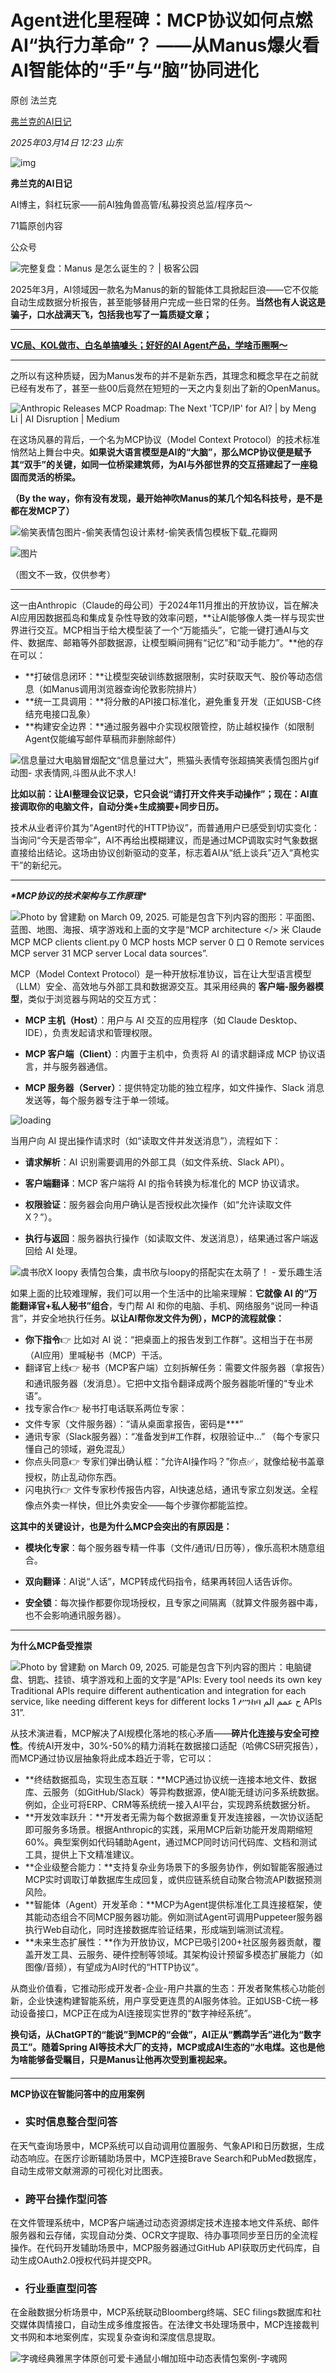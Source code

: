 # Agent进化里程碑：MCP协议如何点燃AI“执行力革命”？ ——从Manus爆火看AI智能体的“手”与“脑”协同进化

原创 法兰克 

[弗兰克的AI日记](javascript:void(0);)

 *2025年03月14日 12:23* *山东*



![img](./Agent%E8%BF%9B%E5%8C%96%E9%87%8C%E7%A8%8B%E7%A2%91%EF%BC%9AMCP%E5%8D%8F%E8%AE%AE%E5%A6%82%E4%BD%95%E7%82%B9%E7%87%83AI%E2%80%9C%E6%89%A7%E8%A1%8C%E5%8A%9B%E9%9D%A9%E5%91%BD%E2%80%9D%EF%BC%9F%20%E2%80%94%E2%80%94%E4%BB%8EManus%E7%88%86%E7%81%AB%E7%9C%8BAI%E6%99%BA%E8%83%BD%E4%BD%93%E7%9A%84%E2%80%9C%E6%89%8B%E2%80%9D%E4%B8%8E%E2%80%9C%E8%84%91%E2%80%9D%E5%8D%8F%E5%90%8C%E8%BF%9B%E5%8C%96.assets/300-20250503221703568.png)

**弗兰克的AI日记**

AI博主，斜杠玩家——前AI独角兽高管/私募投资总监/程序员～

71篇原创内容



公众号



![完整复盘：Manus 是怎么诞生的？ | 极客公园](./Agent%E8%BF%9B%E5%8C%96%E9%87%8C%E7%A8%8B%E7%A2%91%EF%BC%9AMCP%E5%8D%8F%E8%AE%AE%E5%A6%82%E4%BD%95%E7%82%B9%E7%87%83AI%E2%80%9C%E6%89%A7%E8%A1%8C%E5%8A%9B%E9%9D%A9%E5%91%BD%E2%80%9D%EF%BC%9F%20%E2%80%94%E2%80%94%E4%BB%8EManus%E7%88%86%E7%81%AB%E7%9C%8BAI%E6%99%BA%E8%83%BD%E4%BD%93%E7%9A%84%E2%80%9C%E6%89%8B%E2%80%9D%E4%B8%8E%E2%80%9C%E8%84%91%E2%80%9D%E5%8D%8F%E5%90%8C%E8%BF%9B%E5%8C%96.assets/640-20250503221703524)


2025年3月，AI领域因一款名为Manus的新的智能体工具掀起巨浪——它不仅能自动生成数据分析报告，甚至能够替用户完成一些日常的任务。**当然也有人说这是骗子，口水战满天飞，包括我也写了一篇质疑文章；**



------



[**VC局、KOL做市、白名单搞噱头；好好的AI Agent产品，学啥币圈啊～**](https://mp.weixin.qq.com/s?__biz=MzA4MTA3MDQ2MA==&mid=2650743959&idx=1&sn=920b4d13dbd4df3cc50c04e471a6e260&scene=21#wechat_redirect)



------



之所以有这种质疑，因为Manus发布的并不是新东西，其理念和概念早在之前就已经有发布了，甚至一些00后竟然在短短的一天之内复刻出了新的OpenManus。

![Anthropic Releases MCP Roadmap: The Next 'TCP/IP' for AI? | by Meng Li | AI  Disruption | Medium](https://mmbiz.qpic.cn/sz_mmbiz_jpg/zvStibNiazLDJ7OyM95L0NpjiagVj2TKwROMXUn8hYgAubNR5F5soLtmlbNQ6VsRVbC49LxrSHrYpgEpZL79hicQiaA/640?wx_fmt=jpeg&from=appmsg&tp=webp&wxfrom=5&wx_lazy=1)

在这场风暴的背后，一个名为MCP协议（Model Context Protocol）的技术标准悄然站上舞台中央。**如果说大语言模型是AI的“大脑”，那么MCP协议便是赋予其“双手”的关键，如同一位桥梁建筑师，为AI与外部世界的交互搭建起了一座稳固而灵活的桥梁。**

**（By the way，你有没有发现，最开始神吹Manus的某几个知名科技号，是不是都在发MCP了）**

![偷笑表情包图片-偷笑表情包设计素材-偷笑表情包模板下载_花瓣网](./Agent%E8%BF%9B%E5%8C%96%E9%87%8C%E7%A8%8B%E7%A2%91%EF%BC%9AMCP%E5%8D%8F%E8%AE%AE%E5%A6%82%E4%BD%95%E7%82%B9%E7%87%83AI%E2%80%9C%E6%89%A7%E8%A1%8C%E5%8A%9B%E9%9D%A9%E5%91%BD%E2%80%9D%EF%BC%9F%20%E2%80%94%E2%80%94%E4%BB%8EManus%E7%88%86%E7%81%AB%E7%9C%8BAI%E6%99%BA%E8%83%BD%E4%BD%93%E7%9A%84%E2%80%9C%E6%89%8B%E2%80%9D%E4%B8%8E%E2%80%9C%E8%84%91%E2%80%9D%E5%8D%8F%E5%90%8C%E8%BF%9B%E5%8C%96.assets/640-20250503221703622)



![图片](./Agent%E8%BF%9B%E5%8C%96%E9%87%8C%E7%A8%8B%E7%A2%91%EF%BC%9AMCP%E5%8D%8F%E8%AE%AE%E5%A6%82%E4%BD%95%E7%82%B9%E7%87%83AI%E2%80%9C%E6%89%A7%E8%A1%8C%E5%8A%9B%E9%9D%A9%E5%91%BD%E2%80%9D%EF%BC%9F%20%E2%80%94%E2%80%94%E4%BB%8EManus%E7%88%86%E7%81%AB%E7%9C%8BAI%E6%99%BA%E8%83%BD%E4%BD%93%E7%9A%84%E2%80%9C%E6%89%8B%E2%80%9D%E4%B8%8E%E2%80%9C%E8%84%91%E2%80%9D%E5%8D%8F%E5%90%8C%E8%BF%9B%E5%8C%96.assets/640-20250503221703671)

（图文不一致，仅供参考）

------



这一由Anthropic（Claude的母公司）于2024年11月推出的开放协议，旨在解决AI应用因数据孤岛和集成复杂性导致的效率问题，**让AI能够像人类一样与现实世界进行交互。MCP相当于给大模型装了一个“万能插头”，它能一键打通AI与文件、数据库、邮箱等外部数据源，让模型瞬间拥有“记忆”和“动手能力”。**他的存在可以：

- **打破信息闭环：**让模型突破训练数据限制，实时获取天气、股价等动态信息（如Manus调用浏览器查询伦敦影院排片）
- **统一工具调用：**将分散的API接口标准化，避免重复开发（正如USB-C终结充电接口乱象）
- **构建安全边界：**通过服务器中介实现权限管控，防止越权操作（如限制Agent仅能编写邮件草稿而非删除邮件）



![信息量过大电脑冒烟配文“信息量过大”，熊猫头表情夸张超搞笑表情包图片gif动图- 求表情网,斗图从此不求人!](./Agent%E8%BF%9B%E5%8C%96%E9%87%8C%E7%A8%8B%E7%A2%91%EF%BC%9AMCP%E5%8D%8F%E8%AE%AE%E5%A6%82%E4%BD%95%E7%82%B9%E7%87%83AI%E2%80%9C%E6%89%A7%E8%A1%8C%E5%8A%9B%E9%9D%A9%E5%91%BD%E2%80%9D%EF%BC%9F%20%E2%80%94%E2%80%94%E4%BB%8EManus%E7%88%86%E7%81%AB%E7%9C%8BAI%E6%99%BA%E8%83%BD%E4%BD%93%E7%9A%84%E2%80%9C%E6%89%8B%E2%80%9D%E4%B8%8E%E2%80%9C%E8%84%91%E2%80%9D%E5%8D%8F%E5%90%8C%E8%BF%9B%E5%8C%96.assets/640-20250503221703616)

**比如以前：让AI整理会议记录，它只会说“请打开文件夹手动操作”；现在：AI直接调取你的电脑文件，自动分类+生成摘要+同步日历。**

技术从业者评价其为“Agent时代的HTTP协议”，而普通用户已感受到切实变化：当询问“今天是否带伞”，AI不再给出模糊建议，而是通过MCP调取实时气象数据直接给出结论。这场由协议创新驱动的变革，标志着AI从“纸上谈兵”迈入“真枪实干”的新纪元。





------

***\*MCP协议的技术架构与工作原理\****

![Photo by 曾建勳 on March 09, 2025. 可能是包含下列内容的图形：平面图、蓝图、地图、海报、填字游戏和上面的文字是“MCP architecture </> 米 Claude MCP MCP clients client.py 0 MCP hosts MCP server 0 口 0 Remote services MCP server 31 MCP server Local data sources”.](./Agent%E8%BF%9B%E5%8C%96%E9%87%8C%E7%A8%8B%E7%A2%91%EF%BC%9AMCP%E5%8D%8F%E8%AE%AE%E5%A6%82%E4%BD%95%E7%82%B9%E7%87%83AI%E2%80%9C%E6%89%A7%E8%A1%8C%E5%8A%9B%E9%9D%A9%E5%91%BD%E2%80%9D%EF%BC%9F%20%E2%80%94%E2%80%94%E4%BB%8EManus%E7%88%86%E7%81%AB%E7%9C%8BAI%E6%99%BA%E8%83%BD%E4%BD%93%E7%9A%84%E2%80%9C%E6%89%8B%E2%80%9D%E4%B8%8E%E2%80%9C%E8%84%91%E2%80%9D%E5%8D%8F%E5%90%8C%E8%BF%9B%E5%8C%96.assets/640-20250503221703620)

MCP（Model Context Protocol）是一种开放标准协议，旨在让大型语言模型（LLM）安全、高效地与外部工具和数据源交互。其采用经典的 **客户端-服务器模型**，类似于浏览器与网站的交互方式：

- **MCP 主机（Host）**：用户与 AI 交互的应用程序（如 Claude Desktop、IDE），负责发起请求和管理权限。

- **MCP 客户端（Client）**：内置于主机中，负责将 AI 的请求翻译成 MCP 协议语言，并与服务器通信。

- **MCP 服务器（Server）**：提供特定功能的独立程序，如文件操作、Slack 消息发送等，每个服务器专注于单一领域。

![loading](./Agent%E8%BF%9B%E5%8C%96%E9%87%8C%E7%A8%8B%E7%A2%91%EF%BC%9AMCP%E5%8D%8F%E8%AE%AE%E5%A6%82%E4%BD%95%E7%82%B9%E7%87%83AI%E2%80%9C%E6%89%A7%E8%A1%8C%E5%8A%9B%E9%9D%A9%E5%91%BD%E2%80%9D%EF%BC%9F%20%E2%80%94%E2%80%94%E4%BB%8EManus%E7%88%86%E7%81%AB%E7%9C%8BAI%E6%99%BA%E8%83%BD%E4%BD%93%E7%9A%84%E2%80%9C%E6%89%8B%E2%80%9D%E4%B8%8E%E2%80%9C%E8%84%91%E2%80%9D%E5%8D%8F%E5%90%8C%E8%BF%9B%E5%8C%96.assets/640-20250503221703633)

当用户向 AI 提出操作请求时（如“读取文件并发送消息”），流程如下：

- **请求解析**：AI 识别需要调用的外部工具（如文件系统、Slack API）。

- **客户端翻译**：MCP 客户端将 AI 的指令转换为标准化的 MCP 协议请求。

- **权限验证**：服务器会向用户确认是否授权此次操作（如“允许读取文件 X？”）。

- **执行与返回**：服务器执行操作（如读取文件、发送消息），结果通过客户端返回给 AI 处理。



![虞书欣X loopy 表情包合集，虞书欣与loopy的搭配实在太萌了！ - 爱乐趣生活](./Agent%E8%BF%9B%E5%8C%96%E9%87%8C%E7%A8%8B%E7%A2%91%EF%BC%9AMCP%E5%8D%8F%E8%AE%AE%E5%A6%82%E4%BD%95%E7%82%B9%E7%87%83AI%E2%80%9C%E6%89%A7%E8%A1%8C%E5%8A%9B%E9%9D%A9%E5%91%BD%E2%80%9D%EF%BC%9F%20%E2%80%94%E2%80%94%E4%BB%8EManus%E7%88%86%E7%81%AB%E7%9C%8BAI%E6%99%BA%E8%83%BD%E4%BD%93%E7%9A%84%E2%80%9C%E6%89%8B%E2%80%9D%E4%B8%8E%E2%80%9C%E8%84%91%E2%80%9D%E5%8D%8F%E5%90%8C%E8%BF%9B%E5%8C%96.assets/640-20250503221703662)

如果上面的比较难理解，我们可以用一个生活中的比喻来理解：**它就像 AI 的“万能翻译官+私人秘书”组合**，专门帮 AI 和你的电脑、手机、网络服务“说同一种语言”，并安全地执行任务。**以让AI帮你发文件为例），MCP的流程就像：**

- **你下指令**👉 比如对 AI 说：“把桌面上的报告发到工作群”。这相当于在书房（AI应用）里喊秘书（MCP）干活。 
- 翻译官上线👉 秘书（MCP客户端）立刻拆解任务：需要文件服务器（拿报告）和通讯服务器（发消息）。它把中文指令翻译成两个服务器能听懂的“专业术语”。 
- 找专家合作👉 秘书打电话联系两位专家： 
- 文件专家（文件服务器）：“请从桌面拿报告，密码是***”
- 通讯专家（Slack服务器）：“准备发到#工作群，权限验证中...” （每个专家只懂自己的领域，避免混乱）
- 你点头同意👉 专家们弹出确认框：“允许AI操作吗？”你点✅，就像给秘书盖章授权，防止乱动你东西。 
- 闪电执行👉 文件专家秒传报告内容，AI快速总结，通讯专家立刻发送。全程像点外卖一样快，但比外卖安全——每个步骤你都能监控。 



**这其中的关键设计，也是为什么MCP会突出的有原因是：**

- **模块化专家**：每个服务器专精一件事（文件/通讯/日历等），像乐高积木随意组合。

- **双向翻译**：AI说“人话”，MCP转成代码指令，结果再转回人话告诉你。

- **安全锁**：每次操作都要你现场授权，且专家之间隔离（就算文件服务器中毒，也不会影响通讯服务器）。







------

**为什么MCP备受推崇**

![Photo by 曾建勳 on March 09, 2025. 可能是包含下列内容的图片：‎电脑键盘、钥匙、挂锁、填字游戏和‎上面的文字是“‎APls: Every tool needs its own key Traditional APls require different authentication and integration for each service, like needing different keys for different locks 1 ሥንከባ ح عمم الم APls 31‎”‎‎.](./Agent%E8%BF%9B%E5%8C%96%E9%87%8C%E7%A8%8B%E7%A2%91%EF%BC%9AMCP%E5%8D%8F%E8%AE%AE%E5%A6%82%E4%BD%95%E7%82%B9%E7%87%83AI%E2%80%9C%E6%89%A7%E8%A1%8C%E5%8A%9B%E9%9D%A9%E5%91%BD%E2%80%9D%EF%BC%9F%20%E2%80%94%E2%80%94%E4%BB%8EManus%E7%88%86%E7%81%AB%E7%9C%8BAI%E6%99%BA%E8%83%BD%E4%BD%93%E7%9A%84%E2%80%9C%E6%89%8B%E2%80%9D%E4%B8%8E%E2%80%9C%E8%84%91%E2%80%9D%E5%8D%8F%E5%90%8C%E8%BF%9B%E5%8C%96.assets/640-20250503221703664)

从技术演进看，MCP解决了AI规模化落地的核心矛盾——**碎片化连接与安全可控性**。传统AI开发中，30%-50%的精力消耗在数据接口适配（哈佛CS研究报告），而MCP通过协议层抽象将此成本趋近于零，它可以：

- **终结数据孤岛，实现生态互联：**MCP通过协议统一连接本地文件、数据库、云服务（如GitHub/Slack）等异构数据源，使AI能无缝访问多系统数据。例如，企业可将ERP、CRM等系统统一接入AI平台，实现跨系统数据分析。 
- **开发效率跃升：**开发者无需为每个数据源重复开发连接器，一次协议适配即可服务多场景。根据Anthropic的实践，采用MCP后新功能开发周期缩短60%。典型案例如代码辅助Agent，通过MCP同时访问代码库、文档和测试工具，提供上下文精准建议。 
- **企业级整合能力：**支持复杂业务场景下的多服务协作，例如智能客服通过MCP实时调取订单数据库生成回复，或供应链系统自动聚合物流API数据预测风险。 
- **智能体（Agent）开发革命：**MCP为Agent提供标准化工具连接框架，使其能动态组合不同MCP服务器功能。例如测试Agent可调用Puppeteer服务器执行Web自动化，同时连接数据库验证结果，形成端到端测试流程。 
- **未来生态扩展性：**作为开放协议，MCP已吸引200+社区服务器贡献，覆盖开发工具、云服务、硬件控制等领域。其架构设计预留多模态扩展能力（如图像/音频），有望成为AI时代的“HTTP协议”。 



从商业价值看，它推动形成开发者-企业-用户共赢的生态：开发者聚焦核心功能创新，企业快速构建智能系统，用户享受更连贯的AI服务体验。正如USB-C统一移动设备接口，MCP正在成为AI连接现实世界的“数字神经系统”。

**换句话，从ChatGPT的“能说”到MCP的“会做”，AI正从“鹦鹉学舌”进化为“数字员工”。随着Spring AI等技术大厂的支持，MCP或成AI生态的“水电煤。这也是他为啥能够备受瞩目，只是Manus让他再次受到重视起来。**

#### 







------

**MCP协议在智能问答中的应用案例**

###  

- ### **实时信息整合型问答**

在天气查询场景中，MCP系统可以自动调用位置服务、气象API和日历数据，生成动态响应。在医疗诊断辅助场景中，MCP连接Brave Search和PubMed数据库，自动生成带文献溯源的可视化对比图表。

- ### **跨平台操作型问答**

在文件管理系统中，MCP客户端通过动态资源绑定技术连接本地文件系统、邮件服务器和云存储，实现自动分类、OCR文字提取、待办事项同步至日历的全流程操作。在代码开发辅助场景中，MCP服务器通过GitHub API获取历史代码库，自动生成OAuth2.0授权代码并提交PR。

- ### **行业垂直型问答**

在金融数据分析场景中，MCP系统联动Bloomberg终端、SEC filings数据库和社交媒体舆情接口，自动生成多维度报告。在法律文书处理场景中，MCP连接裁判文书网和本地案例库，实现复杂查询和深度信息提取。

![字魂经典雅黑字体原创可爱卡通鼠小帽加班中动态表情包案例-字魂网](./Agent%E8%BF%9B%E5%8C%96%E9%87%8C%E7%A8%8B%E7%A2%91%EF%BC%9AMCP%E5%8D%8F%E8%AE%AE%E5%A6%82%E4%BD%95%E7%82%B9%E7%87%83AI%E2%80%9C%E6%89%A7%E8%A1%8C%E5%8A%9B%E9%9D%A9%E5%91%BD%E2%80%9D%EF%BC%9F%20%E2%80%94%E2%80%94%E4%BB%8EManus%E7%88%86%E7%81%AB%E7%9C%8BAI%E6%99%BA%E8%83%BD%E4%BD%93%E7%9A%84%E2%80%9C%E6%89%8B%E2%80%9D%E4%B8%8E%E2%80%9C%E8%84%91%E2%80%9D%E5%8D%8F%E5%90%8C%E8%BF%9B%E5%8C%96.assets/640-20250503221703668)